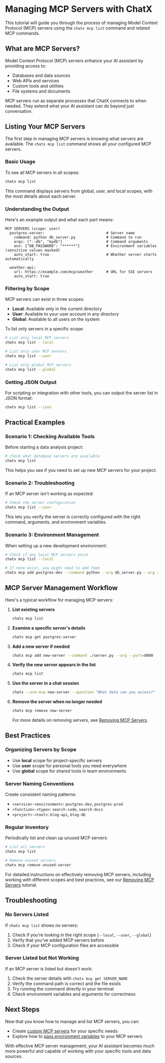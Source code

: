 # Managing MCP Servers with ChatX

This tutorial will guide you through the process of managing Model Context Protocol (MCP) servers using the `chatx mcp list` command and related MCP commands.

## What are MCP Servers?

Model Context Protocol (MCP) servers enhance your AI assistant by providing access to:

- Databases and data sources
- Web APIs and services
- Custom tools and utilities
- File systems and documents

MCP servers run as separate processes that ChatX connects to when needed. They extend what your AI assistant can do beyond just conversation.

## Listing Your MCP Servers

The first step in managing MCP servers is knowing what servers are available. The `chatx mcp list` command shows all your configured MCP servers.

### Basic Usage

To see all MCP servers in all scopes:

```bash
chatx mcp list
```

This command displays servers from global, user, and local scopes, with the most details about each server.

### Understanding the Output

Here's an example output and what each part means:

```
MCP SERVERS (scope: user)
  postgres-server:                            # Server name
    command: python db_server.py              # Command to run
    args: ["--db", "mydb"]                    # Command arguments
    env: {"DB_PASSWORD": "******"}            # Environment variables (sensitive values masked)
    auto_start: true                          # Whether server starts automatically

  weather-api:
    url: https://example.com/mcp/weather      # URL for SSE servers
    auto_start: true
```

### Filtering by Scope

MCP servers can exist in three scopes:

- **Local**: Available only in the current directory
- **User**: Available to your user account in any directory
- **Global**: Available to all users on the system

To list only servers in a specific scope:

```bash
# List only local MCP servers
chatx mcp list --local

# List only user MCP servers
chatx mcp list --user

# List only global MCP servers
chatx mcp list --global
```

### Getting JSON Output

For scripting or integration with other tools, you can output the server list in JSON format:

```bash
chatx mcp list --json
```

## Practical Examples

### Scenario 1: Checking Available Tools

Before starting a data analysis project:

```bash
# Check what database servers are available
chatx mcp list
```

This helps you see if you need to set up new MCP servers for your project.

### Scenario 2: Troubleshooting

If an MCP server isn't working as expected:

```bash
# Check the server configuration
chatx mcp list --user
```

This lets you verify the server is correctly configured with the right command, arguments, and environment variables.

### Scenario 3: Environment Management

When setting up a new development environment:

```bash
# Check if any local MCP servers exist
chatx mcp list --local

# If none exist, you might need to add them
chatx mcp add postgres-dev --command python --arg db_server.py --arg --db=dev
```

## MCP Server Management Workflow

Here's a typical workflow for managing MCP servers:

1. **List existing servers**
   ```bash
   chatx mcp list
   ```

2. **Examine a specific server's details**
   ```bash
   chatx mcp get postgres-server
   ```

3. **Add a new server if needed**
   ```bash
   chatx mcp add new-server --command ./server.py --arg --port=8000
   ```

4. **Verify the new server appears in the list**
   ```bash
   chatx mcp list
   ```

5. **Use the server in a chat session**
   ```bash
   chatx --use-mcp new-server --question "What data can you access?"
   ```

6. **Remove the server when no longer needed**
   ```bash
   chatx mcp remove new-server
   ```
   
   For more details on removing servers, see [Removing MCP Servers](removing-mcp-servers.md).

## Best Practices

### Organizing Servers by Scope

- Use **local** scope for project-specific servers
- Use **user** scope for personal tools you need everywhere
- Use **global** scope for shared tools in team environments

### Server Naming Conventions

Create consistent naming patterns:

- `<service>-<environment>`: `postgres-dev`, `postgres-prod`
- `<function>-<type>`: `search-code`, `search-docs`
- `<project>-<tool>`: `blog-api`, `blog-db`

### Regular Inventory

Periodically list and clean up unused MCP servers:

```bash
# List all servers
chatx mcp list

# Remove unused servers
chatx mcp remove unused-server
```

For detailed instructions on effectively removing MCP servers, including working with different scopes and best practices, see our [Removing MCP Servers](removing-mcp-servers.md) tutorial.

## Troubleshooting

### No Servers Listed

If `chatx mcp list` shows no servers:

1. Check if you're looking in the right scope (`--local`, `--user`, `--global`)
2. Verify that you've added MCP servers before
3. Check if your MCP configuration files are accessible

### Server Listed but Not Working

If an MCP server is listed but doesn't work:

1. Check the server details with `chatx mcp get SERVER_NAME`
2. Verify the command path is correct and the file exists
3. Try running the command directly in your terminal
4. Check environment variables and arguments for correctness

## Next Steps

Now that you know how to manage and list MCP servers, you can:

- Create [custom MCP servers](../advanced/mcp.md) for your specific needs
- Explore how to [pass environment variables](env-variables-mcp.md) to your MCP servers

With effective MCP server management, your AI assistant becomes much more powerful and capable of working with your specific tools and data sources.